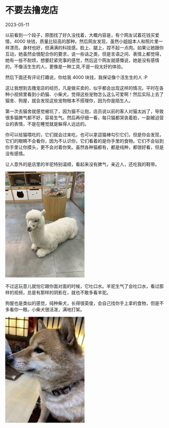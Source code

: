 # 不要去撸宠店

2023-05-11


以前看到一个段子，原图找了好久没找着，大概内容是，有个网友试着花钱买爱情，4000 块钱，质量比较高的那种。然后网友发现，虽然小姐姐本人和照片里一样漂亮，身材也好，但满满的科技感。脸上、腿上，捏不起一点肉。如果让她跟你互动，她虽然会很配合你的要求，说一些话之类，但是言语之间、表情上都觉得，她有一些不耐烦，想要赶紧完事的感觉，然后这个网友就感慨说，她是没有感情的，不像活生生的人，更像是一种工具,不是一段太好的体验。

然后下面还有评论打趣说，你给我 4000 块钱，我保证像个活生生的人 :P

这让我想到去撸宠店的经历，凡是做买卖的，似乎都会出现这样的情况。平时在各种小视频里看到小奶猫、小柴犬，觉得这些宠物怎么这么可爱啊！然后实际上去了猫舍、狗屋，就会发现这些宠物根本不搭理你，因为你是陌生人。

第一次去猫舍就感觉被坑了，因为猫不让抱，店员说以前的客人对猫太凶了，导致很多猫脾气都不好，容易生气。然后再仔细一看，每只猫都哭丧着脸，一副被迫营业的表情，不是在睡觉就是躲得人远远的。

你可以给猫喂吃的，它们就会过来吃，也可以拿逗猫棒勾引它们，但是你会发现，它们的眼睛不会看你，因为不认识你，它们看着的是你手里的食物。它们不会钻到你手里让你摸头，更不会对着你笑。虽然各种猫都有，都是纯种，都很好看，但是没有感情。

让人意外的是店里的羊驼特别温顺，看起来没有脾气，亲近人，还吃我的鞋带。

<img src="./不要去撸宠店/1.jpg" width="50%">

不过这玩意儿就怕它跟你面对面的时候，它吐口水。羊驼生气了会吐口水，看过那样的视频，总是有那样的阴影在，就也不敢多看羊驼。

狗屋也是类似的感觉，纯种柴犬，长得很英俊，会自己找你手上拿的食物，但是不多看你一眼。小柴犬很活泼，满地打架。

<img src="./不要去撸宠店/2.jpg" width="50%">


